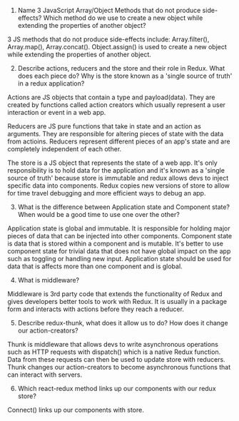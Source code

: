 1.  Name 3 JavaScript Array/Object Methods that do not produce side-effects? Which method do we use to create a new object while extending the properties of another object?

3 JS methods that do not produce side-effects include: Array.filter(), Array.map(), Array.concat(). Object.assign() is used to create a new object while extending the properties of another object.

2.  Describe actions, reducers and the store and their role in Redux. What does each piece do? Why is the store known as a 'single source of truth' in a redux application?

Actions are JS objects that contain a type and payload(data). They are created by functions called action creators which usually represent a user interaction or event in a web app.

Reducers are JS pure functions that take in state and an action as arguments. They are responsible for altering pieces of state with the data from actioins. Reducers represent different pieces of an app's state and are completely independent of each other.

The store is a JS object that represents the state of a web app. It's only responsibility is to hold data for the application and it's known as a 'single source of truth' because store is immutable and redux allows devs to inject specific data into components. Redux copies new versions of store to allow for time travel debugging and more efficient ways to debug an app.

3.  What is the difference between Application state and Component state? When would be a good time to use one over the other?

Application state is global and immutable. It is responsible for holding major pieces of data that can be injected into other components. Component state is data that is stored within a component and is mutable. It's better to use component state for trivial data that does not have global impact on the app such as toggling or handling new input. Application state should be used for data that is affects more than one component and is global.

4.  What is middleware?

Middleware is 3rd party code that extends the functionality of Redux and gives developers better tools to work with Redux. It is usually in a package form and interacts with actions before they reach a reducer.

5.  Describe redux-thunk, what does it allow us to do? How does it change our action-creators?

Thunk is middleware that allows devs to write asynchronous operations such as HTTP requests with dispatch() which is a native Redux function. Data from these requests can then be used to update store with reducers. Thunk changes our action-creators to become asynchronous functions that can interact with servers.

6.  Which react-redux method links up our components with our redux store?

Connect() links up our components with store.
